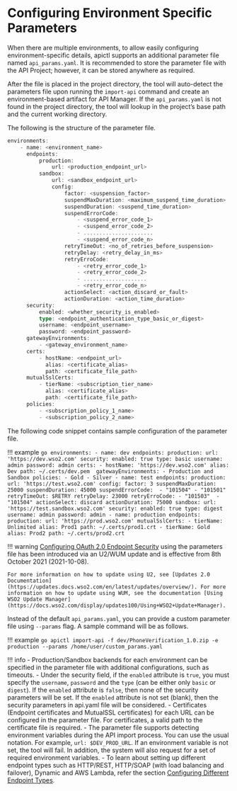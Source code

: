 #  Configuring Environment Specific Parameters

When there are multiple environments, to allow easily configuring environment-specific details, apictl supports an additional parameter file named `api_params.yaml`. It is recommended to store the parameter file with the API Project; however, it can be stored anywhere as required. 

After the file is placed in the project directory, the tool will auto-detect the parameters file upon running the `import-api` command and create an environment-based artifact for API Manager. If the `api_params.yaml` is not found in the project directory, the tool will lookup in the project’s base path and the current working directory. 

The following is the structure of the parameter file.

```go
environments:
    - name: <environment_name>
      endpoints:
          production:
              url: <production_endpoint_url>
          sandbox:
              url: <sandbox_endpoint_url>
              config:
                  factor: <suspension_factor>
                  suspendMaxDuration: <maximum_suspend_time_duration>
                  suspendDuration: <suspend_time_duration>
                  suspendErrorCode: 
                      - <suspend_error_code_1>
                      - <suspend_error_code_2>
                      - ......................
                      - <suspend_error_code_n>
                  retryTimeOut: <no_of_retries_before_suspension>
                  retryDelay: <retry_delay_in_ms>
                  retryErroCode:
                      - <retry_error_code_1>
                      - <retry_error_code_2>
                      - ....................
                      - <retry_error_code_n>
                  actionSelect: <action_discard_or_fault>
                  actionDuration: <action_time_duration>
      security:
          enabled: <whether_security_is_enabled>
          type: <endpoint_authentication_type_basic_or_digest>
          username: <endpoint_username>
          password: <endpoint_password>
      gatewayEnvironments:
          - <gateway_environment_name>           
      certs:
          - hostName: <endpoint_url>
            alias: <certificate_alias>
            path: <certificate_file_path>
      mutualSslCerts:
          - tierName: <subscription_tier_name>
            alias: <certificate_alias>
            path: <certificate_file_path>
	  policies:
          - <subscription_policy_1_name>
          - <subscription_policy_2_name>
```
The following code snippet contains sample configuration of the parameter file.

!!! example
    ```go
    environments:
        - name: dev
          endpoints:
              production:
                  url: 'https://dev.wso2.com'
          security:
              enabled: true
              type: basic
              username: admin
              password: admin
          certs:
              - hostName: 'https://dev.wso2.com'
                alias: Dev
                path: ~/.certs/dev.pem 
          gatewayEnvironments:
              - Production and Sandbox
          policies:
              - Gold
              - Silver
        - name: test
          endpoints:
              production:
                  url: 'https://test.wso2.com'
                  config:
                      factor: 3
                      suspendMaxDuration: 25000
                      suspendDuration: 45000
                      suspendErrorCode: 
                          - "101504"
                          - "101501"
                      retryTimeOut: $RETRY
                      retryDelay: 23000
                      retryErroCode:
                          - "101503" 
                          - "101504"
                      actionSelect: discard
                      actionDuration: 75000
              sandbox:
                  url: 'https://test.sandbox.wso2.com'
          security:
              enabled: true
              type: digest
              username: admin
              password: admin
        - name: production
          endpoints:
            production:
                  url: 'https://prod.wso2.com'
            mutualSslCerts:
                - tierName: Unlimited
                  alias: Prod1
                  path: ~/.certs/prod1.crt
                - tierName: Gold
                  alias: Prod2
                  path: ~/.certs/prod2.crt
    ```

!!! warning
    [Configuring OAuth 2.0 Endpoint Security]({{base_path}}/learn/api-controller/advanced-topics/configuring-different-endpoint-security-types/#configuring-oauth-20-endpoint-security) using the parameters file has been introduced via an U2/WUM update and is effective from 8th October 2021 (2021-10-08).  
    
    For more information on how to update using U2, see [Updates 2.0 Documentation](https://updates.docs.wso2.com/en/latest/updates/overview/). For more information on how to update using WUM, see the documentation [Using WSO2 Update Manager](https://docs.wso2.com/display/updates100/Using+WSO2+Update+Manager).

Instead of the default `api_params.yaml`, you can provide a custom parameter file using `--params` flag. A sample command will be as follows.

!!! example
    ```go
    apictl import-api -f dev/PhoneVerification_1.0.zip -e production --params /home/user/custom_params.yaml 
    ```

!!! info
    -   Production/Sandbox backends for each environment can be specified in the parameter file with additional configurations, such as timeouts.
    -   Under the security field, if the `enabled` attribute is `true`, you must specify the `username`, `password` and the `type` (can be either only `basic` or `digest`). If the `enabled` attribute is `false`, then none of the security parameters will be set. If the `enabled` attribute is not set (blank), then the security parameters in api.yaml file will be considered.
    -   Certificates (Endpoint certificates and MutualSSL certificates) for each URL can be configured in the parameter file. For certificates, a valid path to the certificate file is required. 
    -   The parameter file supports detecting environment variables during the API import process. You can use the usual notation. For example, `url: $DEV_PROD_URL`.  If an environment variable is not set, the tool will fail. In addition, the system will also request for a set of required environment variables.
    - To learn about setting up different endpoint types such as HTTP/REST, HTTP/SOAP (with load balancing and failover), Dynamic and AWS Lambda, refer the section [Configuring Different Endpoint Types]({{base_path}}/learn/api-controller/advanced-topics/configuring-different-endpoint-types).
